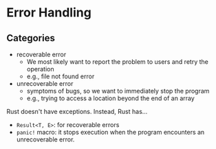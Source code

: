 # Error Handling
## Categories
- recoverable error
  - We most likely want to report the problem to users and retry the operation
  - e.g., file not found error
- unrecoverable error
  - symptoms of bugs, so we want to immediately stop the program
  - e.g., trying to access a location beyond the end of an array

Rust doesn't have exceptions.
Instead, Rust has...
- `Result<T, E>`: for recoverable errors 
- `panic!` macro: it stops execution when the program encounters an unrecoverable error.